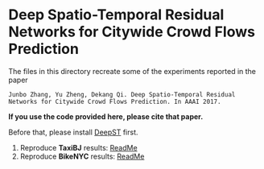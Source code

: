 Deep Spatio-Temporal Residual Networks for Citywide Crowd Flows Prediction
==========================================================================

The files in this directory recreate some of the experiments reported in the paper
```
Junbo Zhang, Yu Zheng, Dekang Qi. Deep Spatio-Temporal Residual Networks for Citywide Crowd Flows Prediction. In AAAI 2017. 
```

**If you use the code provided here, please cite that paper.**

Before that, please install [DeepST](https://github.com/lucktroy/DeepST) first. 

1. Reproduce **TaxiBJ** results: [ReadMe](TaxiBJ/README.md)
2. Reproduce **BikeNYC** results: [ReadMe](BikeNYC/README.md)